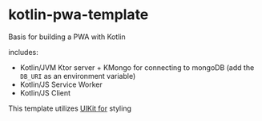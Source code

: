 # kotlin-pwa-template
Basis for building a PWA with Kotlin

includes:
* Kotlin/JVM Ktor server + KMongo for connecting to mongoDB (add the `DB_URI` as an environment variable)
* Kotlin/JS Service Worker
* Kotlin/JS Client

This template utilizes [UIKit for](https://getuikit.com/) styling
